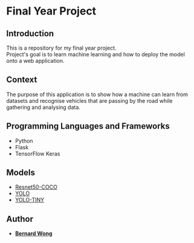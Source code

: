 # Final Year Project 

## Introduction
This is a repository for my final year project.  
Project's goal is to learn machine learning and how to deploy the model onto a web application.

## Context
The purpose of this application is to show how a machine can learn from datasets and recognise vehicles that are passing by the road
 while gathering and analysing data.  

## Programming Languages and Frameworks
- Python
- Flask
- TensorFlow Keras

## Models
- [Resnet50-COCO](https://github.com/OlafenwaMoses/ImageAI/releases/download/1.0/resnet50_coco_best_v2.0.1.h5)
- [YOLO](https://github.com/OlafenwaMoses/ImageAI/releases/download/1.0/yolo.h5)
- [YOLO-TINY](https://github.com/OlafenwaMoses/ImageAI/releases/download/1.0/yolo-tiny.h5)

## Author
* [**Bernard Wong**](https://github.com/BernardWong97)